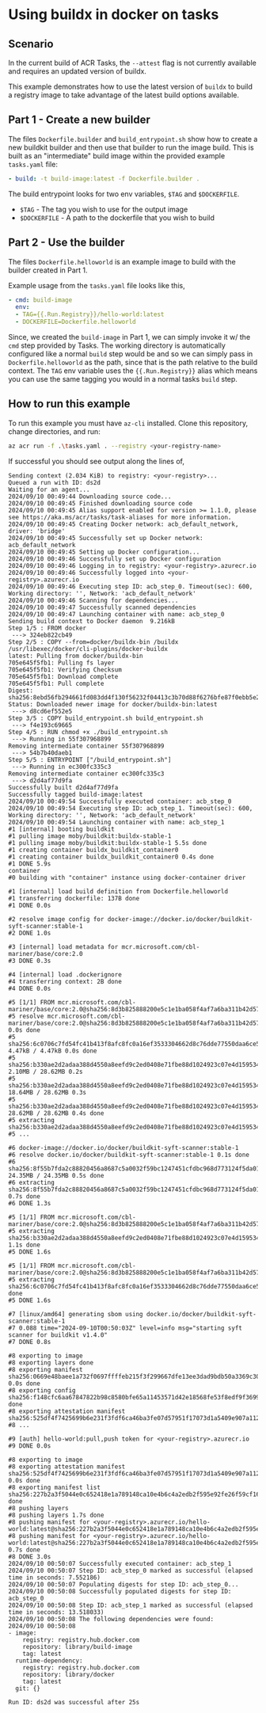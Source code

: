 # Using buildx in docker on tasks

## Scenario
In the current build of ACR Tasks, the `--attest` flag is not currently available and requires an updated version of buildx.

This example demonstrates how to use the latest version of `buildx` to build a registry image to take advantage of the latest
build options available.

## Part 1 - Create a new builder

The files `Dockerfile.builder` and `build_entrypoint.sh` show how to create a new buildkit builder and then use that builder to
run the image build. This is built as an "intermediate" build image within the provided example `tasks.yaml` file:

```yaml
- build: -t build-image:latest -f Dockerfile.builder .
```

The build entrypoint looks for two env variables, `$TAG` and `$DOCKERFILE`.

- `$TAG` - The tag you wish to use for the output image
- `$DOCKERFILE` - A path to the dockerfile that you wish to build

## Part 2 - Use the builder

The files `Dockerfile.helloworld` is an example image to build with the builder created in Part 1.

Example usage from the `tasks.yaml` file looks like this,

```yaml
- cmd: build-image
  env:
  - TAG={{.Run.Registry}}/hello-world:latest
  - DOCKERFILE=Dockerfile.helloworld
```

Since, we created the `build-image` in Part 1, we can simply invoke it w/ the `cmd` step provided by Tasks. The working directory
is automatically configured like a normal `build` step would be and so we can simply pass in `Dockerfile.helloworld` as the path, since
that is the path relative to the build context. The `TAG` env variable uses the `{{.Run.Registry}}` alias which means you can use the same
tagging you would in a normal tasks `build` step.

## How to run this example

To run this example you must have `az-cli` installed. Clone this repository, change directories, and run:

```sh
az acr run -f .\tasks.yaml . --registry <your-registry-name>
```

If successful you should see output along the lines of,

```log
Sending context (2.034 KiB) to registry: <your-registry>...
Queued a run with ID: ds2d
Waiting for an agent...
2024/09/10 00:49:44 Downloading source code...
2024/09/10 00:49:45 Finished downloading source code
2024/09/10 00:49:45 Alias support enabled for version >= 1.1.0, please see https://aka.ms/acr/tasks/task-aliases for more information.
2024/09/10 00:49:45 Creating Docker network: acb_default_network, driver: 'bridge'
2024/09/10 00:49:45 Successfully set up Docker network: acb_default_network
2024/09/10 00:49:45 Setting up Docker configuration...
2024/09/10 00:49:46 Successfully set up Docker configuration
2024/09/10 00:49:46 Logging in to registry: <your-registry>.azurecr.io
2024/09/10 00:49:46 Successfully logged into <your-registry>.azurecr.io
2024/09/10 00:49:46 Executing step ID: acb_step_0. Timeout(sec): 600, Working directory: '', Network: 'acb_default_network'
2024/09/10 00:49:46 Scanning for dependencies...
2024/09/10 00:49:47 Successfully scanned dependencies
2024/09/10 00:49:47 Launching container with name: acb_step_0
Sending build context to Docker daemon  9.216kB
Step 1/5 : FROM docker
 ---> 324eb822cb49
Step 2/5 : COPY --from=docker/buildx-bin /buildx /usr/libexec/docker/cli-plugins/docker-buildx
latest: Pulling from docker/buildx-bin
705e645f5fb1: Pulling fs layer
705e645f5fb1: Verifying Checksum
705e645f5fb1: Download complete
705e645f5fb1: Pull complete
Digest: sha256:8ebd56fb294661fd083dd4f130f56232f04413c3b70d88f6276bfe87f0ebb5e2
Status: Downloaded newer image for docker/buildx-bin:latest
 ---> d8cd6ef552e5
Step 3/5 : COPY build_entrypoint.sh build_entrypoint.sh
 ---> f4e193c69665
Step 4/5 : RUN chmod +x ./build_entrypoint.sh
 ---> Running in 55f307968899
Removing intermediate container 55f307968899
 ---> 54b7b40daeb1
Step 5/5 : ENTRYPOINT ["/build_entrypoint.sh"]
 ---> Running in ec300fc335c3
Removing intermediate container ec300fc335c3
 ---> d2d4af77d9fa
Successfully built d2d4af77d9fa
Successfully tagged build-image:latest
2024/09/10 00:49:54 Successfully executed container: acb_step_0
2024/09/10 00:49:54 Executing step ID: acb_step_1. Timeout(sec): 600, Working directory: '', Network: 'acb_default_network'
2024/09/10 00:49:54 Launching container with name: acb_step_1
#1 [internal] booting buildkit
#1 pulling image moby/buildkit:buildx-stable-1
#1 pulling image moby/buildkit:buildx-stable-1 5.5s done
#1 creating container buildx_buildkit_container0
#1 creating container buildx_buildkit_container0 0.4s done
#1 DONE 5.9s
container
#0 building with "container" instance using docker-container driver

#1 [internal] load build definition from Dockerfile.helloworld
#1 transferring dockerfile: 137B done
#1 DONE 0.0s

#2 resolve image config for docker-image://docker.io/docker/buildkit-syft-scanner:stable-1
#2 DONE 1.0s

#3 [internal] load metadata for mcr.microsoft.com/cbl-mariner/base/core:2.0
#3 DONE 0.3s

#4 [internal] load .dockerignore
#4 transferring context: 2B done
#4 DONE 0.0s

#5 [1/1] FROM mcr.microsoft.com/cbl-mariner/base/core:2.0@sha256:8d3b825888200e5c1e1ba058f4af7a6ba311b42d57016e6aa20e2ddfe7fd5e3e
#5 resolve mcr.microsoft.com/cbl-mariner/base/core:2.0@sha256:8d3b825888200e5c1e1ba058f4af7a6ba311b42d57016e6aa20e2ddfe7fd5e3e 0.0s done
#5 sha256:6c0706c7fd54fc41b413f8afc8fc0a16ef3533304662d8c76dde77550daa6ce5 4.47kB / 4.47kB 0.0s done
#5 sha256:b330ae2d2adaa388d4550a8eefd9c2ed0408e71fbe88d1024923c07e4d159534 2.10MB / 28.62MB 0.2s
#5 sha256:b330ae2d2adaa388d4550a8eefd9c2ed0408e71fbe88d1024923c07e4d159534 18.64MB / 28.62MB 0.3s
#5 sha256:b330ae2d2adaa388d4550a8eefd9c2ed0408e71fbe88d1024923c07e4d159534 28.62MB / 28.62MB 0.4s done
#5 extracting sha256:b330ae2d2adaa388d4550a8eefd9c2ed0408e71fbe88d1024923c07e4d159534
#5 ...

#6 docker-image://docker.io/docker/buildkit-syft-scanner:stable-1
#6 resolve docker.io/docker/buildkit-syft-scanner:stable-1 0.1s done
#6 sha256:8f55b7fda2c88820456a8687c5a0032f59bc1247451cfdbc968d773124f5da01 24.35MB / 24.35MB 0.5s done
#6 extracting sha256:8f55b7fda2c88820456a8687c5a0032f59bc1247451cfdbc968d773124f5da01 0.7s done
#6 DONE 1.3s

#5 [1/1] FROM mcr.microsoft.com/cbl-mariner/base/core:2.0@sha256:8d3b825888200e5c1e1ba058f4af7a6ba311b42d57016e6aa20e2ddfe7fd5e3e
#5 extracting sha256:b330ae2d2adaa388d4550a8eefd9c2ed0408e71fbe88d1024923c07e4d159534 1.1s done
#5 DONE 1.6s

#5 [1/1] FROM mcr.microsoft.com/cbl-mariner/base/core:2.0@sha256:8d3b825888200e5c1e1ba058f4af7a6ba311b42d57016e6aa20e2ddfe7fd5e3e
#5 extracting sha256:6c0706c7fd54fc41b413f8afc8fc0a16ef3533304662d8c76dde77550daa6ce5 done
#5 DONE 1.6s

#7 [linux/amd64] generating sbom using docker.io/docker/buildkit-syft-scanner:stable-1
#7 0.088 time="2024-09-10T00:50:03Z" level=info msg="starting syft scanner for buildkit v1.4.0"
#7 DONE 0.8s

#8 exporting to image
#8 exporting layers done
#8 exporting manifest sha256:0669e48baee1a732f0697ffffeb215f3f299667dfe13ee3dad9bdb50a3369c30 0.0s done
#8 exporting config sha256:f148cfc6aa67847822b98c8580bfe65a11453571d42e18568fe53f8edf9f3699 done
#8 exporting attestation manifest sha256:525df4f7425699b6e231f3fdf6ca46ba3fe07d57951f17073d1a5409e907a112
#8 ...

#9 [auth] hello-world:pull,push token for <your-registry>.azurecr.io
#9 DONE 0.0s

#8 exporting to image
#8 exporting attestation manifest sha256:525df4f7425699b6e231f3fdf6ca46ba3fe07d57951f17073d1a5409e907a112 0.0s done
#8 exporting manifest list sha256:227b2a3f5044e0c652418e1a789148ca10e4b6c4a2edb2f595e92fe26f59cf16 done
#8 pushing layers
#8 pushing layers 1.7s done
#8 pushing manifest for <your-registry>.azurecr.io/hello-world:latest@sha256:227b2a3f5044e0c652418e1a789148ca10e4b6c4a2edb2f595e92fe26f59cf16
#8 pushing manifest for <your-registry>.azurecr.io/hello-world:latest@sha256:227b2a3f5044e0c652418e1a789148ca10e4b6c4a2edb2f595e92fe26f59cf16 0.7s done
#8 DONE 3.0s
2024/09/10 00:50:07 Successfully executed container: acb_step_1
2024/09/10 00:50:07 Step ID: acb_step_0 marked as successful (elapsed time in seconds: 7.552186)
2024/09/10 00:50:07 Populating digests for step ID: acb_step_0...
2024/09/10 00:50:08 Successfully populated digests for step ID: acb_step_0
2024/09/10 00:50:08 Step ID: acb_step_1 marked as successful (elapsed time in seconds: 13.518033)
2024/09/10 00:50:08 The following dependencies were found:
2024/09/10 00:50:08
- image:
    registry: registry.hub.docker.com
    repository: library/build-image
    tag: latest
  runtime-dependency:
    registry: registry.hub.docker.com
    repository: library/docker
    tag: latest
  git: {}

Run ID: ds2d was successful after 25s
```